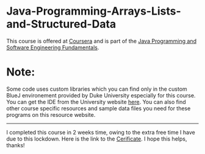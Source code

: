 # Java-Programming-Arrays-Lists-and-Structured-Data

This course is offered at <a href="https://www.coursera.org">Coursera</a> and is part of the <a href="https://www.coursera.org/specializations/java-programming">Java Programming and Software Engineering Fundamentals</a>.

# Note:

Some code uses custom libraries which you can find only in the custom BlueJ environement provided by Duke University especially for this course. You can get the IDE from the University website <a href="http://www.dukelearntoprogram.com/downloads/bluej.php?course=2">here</a>.
You can also find other course specific resources and sample data files you need for these programs on this resource website.

<hr>

I completed this course in 2 weeks time, owing to the extra free time I have due to this lockdown. Here is the link to the <a href="https://coursera.org/share/356ebbf6bac79a270531fec70ef8f057">Cerificate</a>.
I hope this helps, thanks!
